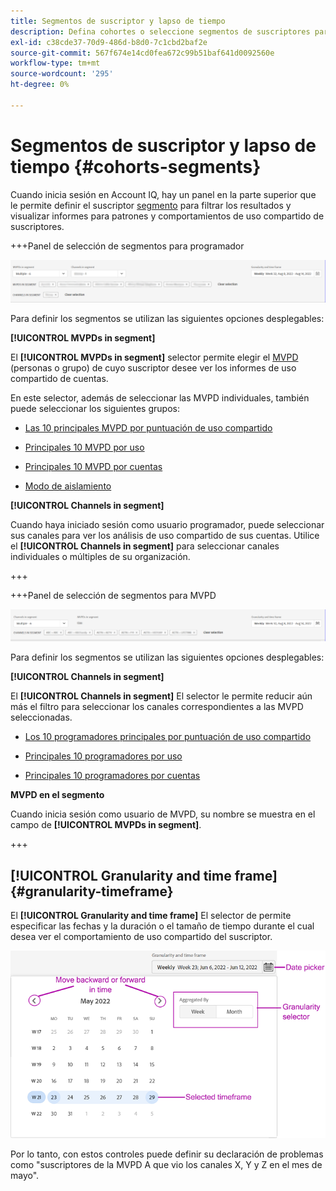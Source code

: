 ```yaml
---
title: Segmentos de suscriptor y lapso de tiempo
description: Defina cohortes o seleccione segmentos de suscriptores para medir las posibilidades de uso compartido de cuentas y los patrones de sus visualizadores de canales para utilizar herramientas gráficas e informes en Account IQ.
exl-id: c38cde37-70d9-486d-b8d0-7c1cbd2baf2e
source-git-commit: 567f674e14cd0fea672c99b51baf641d0092560e
workflow-type: tm+mt
source-wordcount: '295'
ht-degree: 0%

---
```



# Segmentos de suscriptor y lapso de tiempo {#cohorts-segments}

Cuando inicia sesión en Account IQ, hay un panel en la parte superior que le permite definir el suscriptor [segmento](/help/accountiq/product-concepts.md#segment-segmet-def) para filtrar los resultados y visualizar informes para patrones y comportamientos de uso compartido de suscriptores.

<!--![](assets/segment-timeframe-panel.png)-->

+++Panel de selección de segmentos para programador

![](assets/segment-panel-programmer.png)

<!--![](assets/filter-panel.png)-->

Para definir los segmentos se utilizan las siguientes opciones desplegables:

**[!UICONTROL MVPDs in segment]**

El **[!UICONTROL MVPDs in segment]** selector permite elegir el [MVPD](/help/accountiq/product-concepts.md#mvpd-def) (personas o grupo) de cuyo suscriptor desee ver los informes de uso compartido de cuentas.

En este selector, además de seleccionar las MVPD individuales, también puede seleccionar los siguientes grupos:

* [Las 10 principales MVPD por puntuación de uso compartido](/help/accountiq/product-concepts.md#top-mvpds-def)

* [Principales 10 MVPD por uso](/help/accountiq/product-concepts.md#top-mvpds-def)

* [Principales 10 MVPD por cuentas](/help/accountiq/product-concepts.md#top-mvpds-def)

* [Modo de aislamiento](/help/accountiq/isolation-mode.md)

**[!UICONTROL Channels in segment]**

Cuando haya iniciado sesión como usuario programador, puede seleccionar sus canales para ver los análisis de uso compartido de sus cuentas. Utilice el **[!UICONTROL Channels in segment]** para seleccionar canales individuales o múltiples de su organización.

+++

+++Panel de selección de segmentos para MVPD

![](assets/segment-panel-mvpd.png)

Para definir los segmentos se utilizan las siguientes opciones desplegables:

**[!UICONTROL Channels in segment]**

El **[!UICONTROL Channels in segment]** El selector le permite reducir aún más el filtro para seleccionar los canales correspondientes a las MVPD seleccionadas.

* [Los 10 programadores principales por puntuación de uso compartido](/help/accountiq/product-concepts.md#top-mvpds-def)

* [Principales 10 programadores por uso](/help/accountiq/product-concepts.md#top-mvpds-def)

* [Principales 10 programadores por cuentas](/help/accountiq/product-concepts.md#top-mvpds-def)

**MVPD en el segmento**

Cuando inicia sesión como usuario de MVPD, su nombre se muestra en el campo de **[!UICONTROL MVPDs in segment]**.

+++




<!--For example, you can define your segment as the "subscribers of the MVPD A that watched the channels X, Y, and Z".-->



## [!UICONTROL Granularity and time frame] {#granularity-timeframe}

El **[!UICONTROL Granularity and time frame]** El selector de permite especificar las fechas y la duración o el tamaño de tiempo durante el cual desea ver el comportamiento de uso compartido del suscriptor.

![[!UICONTROL Granularity and timeframe]](assets/granularity-timeframe-weekwise.png)

Por lo tanto, con estos controles puede definir su declaración de problemas como &quot;suscriptores de la MVPD A que vio los canales X, Y y Z en el mes de mayo&quot;.

